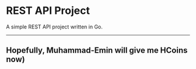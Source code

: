 # REST API Project

A simple REST API project written in Go.

---

## Hopefully, Muhammad-Emin will give me HCoins now)
